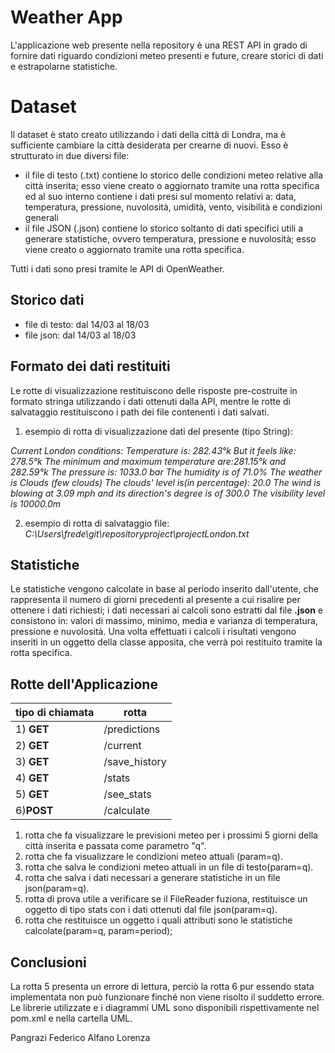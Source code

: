 ﻿# Weather App
L'applicazione web presente nella repository è una REST API in grado di fornire dati riguardo condizioni meteo presenti e future, creare storici di dati e estrapolarne statistiche.



# Dataset

Il dataset è stato creato utilizzando i dati della città di Londra, ma è sufficiente cambiare la città desiderata per crearne di nuovi. Esso è strutturato in due diversi file:

 - il file di testo (.txt) contiene lo storico delle condizioni meteo relative alla città inserita; esso viene creato o aggiornato tramite una rotta specifica ed al suo interno contiene i dati presi sul momento relativi a: data, temperatura, pressione, nuvolosità, umidità, vento, visibilità e condizioni generali
 - il file JSON (.json) contiene lo storico soltanto di dati specifici utili a generare statistiche, ovvero temperatura, pressione e nuvolosità; esso viene creato o aggiornato tramite una rotta specifica.
 
 Tutti i dati sono presi tramite le API di OpenWeather. 

## Storico dati

 - file di testo: dal 14/03 al 18/03
 - file json: dal 14/03 al 18/03

## Formato dei dati restituiti

Le rotte di visualizzazione restituiscono delle risposte pre-costruite in formato stringa utilizzando i dati ottenuti dalla API, mentre le rotte di salvataggio restituiscono i path dei file contenenti i dati salvati.

 1. esempio di rotta di visualizzazione dati del presente (tipo String):
 
*Current London conditions:
Temperature is: 282.43°k
But it feels like: 278.5°k
The minimum and maximum temperature are:281.15°k and 282.59°k
The pressure is: 1033.0 bar 
The humidity is of 71.0% 
The weather is Clouds (few clouds)
The clouds' level is(in percentage): 20.0
The wind is blowing at 3.09 mph and its direction's degree is of 300.0
The visibility level is 10000.0m* 

 2. esempio di rotta di salvataggio file:
 *C:\Users\frede\git\repositoryproject\projectLondon.txt*

## Statistiche

Le statistiche vengono calcolate in base al periodo inserito dall'utente, che rappresenta il numero di giorni precedenti al presente a cui risalire per ottenere i dati richiesti; i dati necessari ai calcoli sono estratti dal file **.json** e consistono in: valori di massimo, minimo, media e varianza di temperatura, pressione e nuvolosità. Una volta effettuati i calcoli i risultati vengono inseriti in un oggetto della classe apposita, che verrà poi restituito tramite la rotta specifica.

## Rotte dell'Applicazione


|tipo di chiamata  | rotta |
|--|--|
| 1) **GET**| /predictions |
| 2) **GET**|/current|
| 3) **GET**| /save_history |
| 4) **GET**|/stats  |
| 5) **GET**| /see_stats|
| 6)**POST**| /calculate |

 1. rotta che fa visualizzare le previsioni meteo per i prossimi 5 giorni della città inserita e passata come parametro "q".
 2. rotta che fa visualizzare le condizioni meteo attuali (param=q).
 3. rotta che salva le condizioni meteo attuali in un file di testo(param=q).
 4. rotta che salva i dati necessari a generare statistiche in un file json(param=q).
 5. rotta di prova utile a verificare se il FileReader fuziona, restituisce un oggetto  di tipo stats con i dati ottenuti dal file json(param=q).
 6. rotta che restituisce un oggetto i quali attributi sono le statistiche calcolate(param=q, param=period);

## Conclusioni
La rotta 5 presenta un errore di lettura, perciò la rotta 6 pur essendo stata implementata non può funzionare finché non viene risolto il suddetto errore.
Le librerie utilizzate e i diagrammi UML sono disponibili rispettivamente nel pom.xml e nella cartella UML.


Pangrazi Federico
Alfano Lorenza





